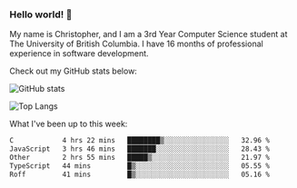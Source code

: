 ### Hello world! 👋
My name is Christopher, and I am a 3rd Year Computer Science student at The University of British Columbia. I have 16 months of professional experience in software development.


Check out my GitHub stats below: 

![GitHub stats](https://github-readme-stats-chrishadrian.vercel.app/api?username=chrishadrian&hide=contribs,issues&count_private=true&show_icons=true&theme=tokyonight)

![Top Langs](https://github-readme-stats-chrishadrian.vercel.app/api/top-langs/?username=chrishadrian&exclude_repo=prodify,cpsc221&layout=compact&theme=tokyonight&langs_count=4)

What I've been up to this week:
<!--START_SECTION:waka-->

```txt
C            4 hrs 22 mins   ████████▒░░░░░░░░░░░░░░░░   32.96 %
JavaScript   3 hrs 46 mins   ███████░░░░░░░░░░░░░░░░░░   28.43 %
Other        2 hrs 55 mins   █████▒░░░░░░░░░░░░░░░░░░░   21.97 %
TypeScript   44 mins         █▒░░░░░░░░░░░░░░░░░░░░░░░   05.55 %
Roff         41 mins         █▒░░░░░░░░░░░░░░░░░░░░░░░   05.16 %
```

<!--END_SECTION:waka-->
<!-- [![willianrod's wakatime stats](https://github-readme-stats.vercel.app/api/wakatime?username=chrishadrian)](https://github.com/anuraghazra/github-readme-stats) -->

<!--
- 🔭 I’m currently working on ...
- 🌱 I’m currently learning ...
- 👯 I’m looking to collaborate on ...
- 🤔 I’m looking for help with ...
- 💬 Ask me about ...
- 📫 How to reach me: ...
- 😄 Pronouns: ...
- ⚡ Fun fact: ...
-->
